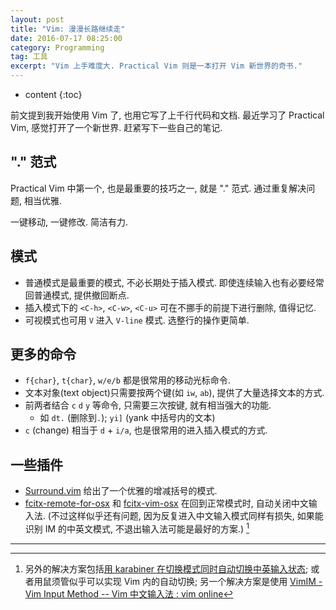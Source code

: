 ```yaml
---
layout: post
title: "Vim: 漫漫长路继续走"
date: 2016-07-17 08:25:00
category: Programming
tag: 工具
excerpt: "Vim 上手难度大. Practical Vim 则是一本打开 Vim 新世界的奇书."
---
```


* content
{:toc}

前文提到我开始使用 Vim 了, 也用它写了上千行代码和文档. 最近学习了 Practical Vim, 感觉打开了一个新世界.
赶紧写下一些自己的笔记.

## "." 范式

Practical Vim 中第一个, 也是最重要的技巧之一, 就是 "." 范式. 通过重复解决问题, 相当优雅.

一键移动, 一键修改. 简洁有力.

## 模式

- 普通模式是最重要的模式, 不必长期处于插入模式. 即使连续输入也有必要经常回普通模式, 提供撤回断点.
- 插入模式下的 `<C-h>`, `<C-w>`, `<C-u>` 可在不挪手的前提下进行删除, 值得记忆.
- 可视模式也可用 `V` 进入 `V-line` 模式. 选整行的操作更简单.

## 更多的命令

- `f{char}`, `t{char}`, `w/e/b` 都是很常用的移动光标命令.
- 文本对象(text object)只需要按两个键(如 `iw`, `ab`), 提供了大量选择文本的方式.
- 前两者结合 `c` `d` `y` 等命令, 只需要三次按键, 就有相当强大的功能.
    - 如 `dt.` (删除到`.`); `yi]` (yank 中括号内的文本)
- `c` (change) 相当于 `d` + `i/a`, 也是很常用的进入插入模式的方式.


## 一些插件

- [Surround.vim](https://github.com/tpope/vim-surround) 给出了一个优雅的增减括号的模式.
- [fcitx-remote-for-osx](https://github.com/CodeFalling/fcitx-remote-for-osx) 和 [fcitx-vim-osx](https://github.com/CodeFalling/fcitx-vim-osx) 在回到正常模式时, 自动关闭中文输入法. (不过这样似乎还有问题, 因为反复进入中文输入模式同样有损失, 如果能识别 IM 的中英文模式, 不退出输入法可能是最好的方案.) [^1]

---

[^1]: 另外的解决方案包括[用 karabiner 在切换模式同时自动切换中英输入状态](https://www.v2ex.com/t/158804); 或者用鼠须管似乎可以实现 Vim 内的自动切换; 另一个解决方案是使用 [VimIM - Vim Input Method -- Vim 中文输入法 : vim online](http://www.vim.org/scripts/script.php?script_id=2506)
